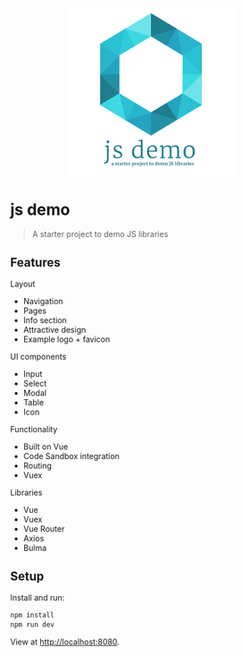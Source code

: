 <p align="center"><img src="src/app/assets/logo.png" width="60%"></p>

# js demo

> A starter project to demo JS libraries

## Features

Layout

- Navigation
- Pages
- Info section
- Attractive design
- Example logo + favicon

UI components

- Input
- Select
- Modal
- Table
- Icon

Functionality

- Built on Vue
- Code Sandbox integration
- Routing
- Vuex

Libraries

- Vue
- Vuex
- Vue Router
- Axios
- Bulma

## Setup

Install and run:

```bash
npm install
npm run dev
```

View at [http://localhost:8080](http://localhost:8080).


